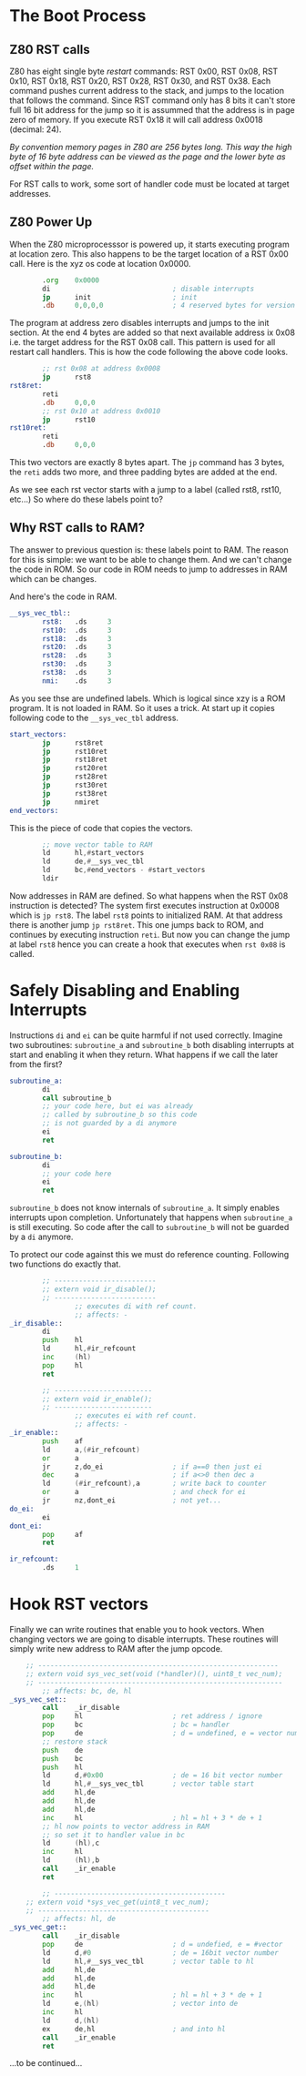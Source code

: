 # The Boot Process

## Z80 RST calls

Z80 has eight single byte *restart* commands: RST 0x00, RST 0x08, RST 0x10, RST 0x18, RST 0x20, RST 0x28, RST 0x30, and RST 0x38. Each command pushes current address to the stack, and jumps to the location that follows the command. Since RST command only has 8 bits it can't store full 16 bit address for the jump so it is assummed that the address is in page zero of memory. If you execute RST 0x18 it will call address 0x0018 (decimal: 24). 

*By convention memory pages in Z80 are 256 bytes long. This way the high byte of 16 byte address can be viewed as the page and the lower byte as offset within the page.*

For RST calls to work, some sort of handler code must be located at target addresses.

## Z80 Power Up 

When the Z80 microprocesssor is powered up, it starts executing program at location zero. This also happens to be the target location of a RST 0x00 call. Here is the xyz os code at location 0x0000.

~~~asm
        .org    0x0000
        di                              ; disable interrupts
        jp      init                    ; init
        .db     0,0,0,0                 ; 4 reserved bytes for version
~~~

The program at address zero disables interrupts and jumps to the init section. At the end 4 bytes are added so that next available address ix 0x08 i.e. the target address for the RST 0x08 call. This pattern is used for all restart call handlers. This is how the code following the above code looks.

~~~asm
        ;; rst 0x08 at address 0x0008
        jp      rst8
rst8ret:
        reti
        .db     0,0,0
        ;; rst 0x10 at address 0x0010
        jp      rst10
rst10ret:
        reti
        .db     0,0,0
~~~

This two vectors are exactly 8 bytes apart. The `jp` command has 3 bytes, the `reti` adds two more, and three padding bytes are added at the end. 

As we see each rst vector starts with a jump to a label (called rst8, rst10, etc...) So where do these labels point to?

## Why RST calls to RAM?

The answer to previous question is: these labels point to RAM. The reason for this is simple: we want to be able to change them. And we can't change the code in ROM. So our code in ROM needs to jump to addresses in RAM which can be changes. 

And here's the code in RAM.

~~~asm
__sys_vec_tbl::
        rst8:   .ds     3
        rst10:  .ds     3
        rst18:  .ds     3
        rst20:  .ds     3
        rst28:  .ds     3
        rst30:  .ds     3
        rst38:  .ds     3
        nmi:    .ds     3
~~~

As you see thse are undefined labels. Which is logical since xzy is a ROM program. It is not loaded in RAM. So it uses a trick. At start up it copies following code to the `__sys_vec_tbl` address.

~~~asm
start_vectors:
        jp      rst8ret
        jp      rst10ret
        jp      rst18ret
        jp      rst20ret
        jp      rst28ret
        jp      rst30ret
        jp      rst38ret
        jp      nmiret
end_vectors:
~~~

This is the piece of code that copies the vectors.

~~~asm
        ;; move vector table to RAM
        ld      hl,#start_vectors
        ld      de,#__sys_vec_tbl
        ld      bc,#end_vectors - #start_vectors
        ldir
~~~

Now addresses in RAM are defined. So what happens when the RST 0x08 instruction is detected? The system first executes instruction at 0x0008 which is `jp rst8`. The label `rst8` points to initialized RAM. At that address there is another jump `jp rst8ret`. This one jumps back to ROM, and continues by executing instruction `reti`. But now you can change the jump at label `rst8` hence you can create a hook that executes when `rst 0x08` is called.

# Safely Disabling and Enabling Interrupts

Instructions `di` and `ei` can be quite harmful if not used correctly. Imagine two subroutines: `subroutine_a` and `subroutine_b` both disabling interrupts at start and enabling it when they return. What happens if we call the later from the first?

~~~asm
subroutine_a:
        di
        call subroutine_b
        ;; your code here, but ei was already
        ;; called by subroutine_b so this code
        ;; is not guarded by a di anymore
        ei
        ret

subroutine_b:
        di
        ;; your code here
        ei
        ret
~~~

`subroutine_b` does not know internals of `subroutine_a`. It simply enables interrupts upon completion. Unfortunately that happens when `subroutine_a` is still executing. So code after the call to `subroutine_b` will not be guarded by a `di` anymore.

To protect our code against this we must do reference counting. Following two functions do exactly that. 

~~~asm
		;; -------------------------
		;; extern void ir_disable();
		;; -------------------------
                ;; executes di with ref count.
                ;; affects: -
_ir_disable::	
		di
        push    hl
		ld		hl,#ir_refcount
		inc		(hl)
        pop     hl
		ret

		;; ------------------------
		;; extern void ir_enable();
		;; ------------------------
                ;; executes ei with ref count.
                ;; affects: -
_ir_enable::
        push    af
		ld		a,(#ir_refcount)
		or		a
		jr		z,do_ei					; if a==0 then just ei		
		dec		a						; if a<>0 then dec a
		ld		(#ir_refcount),a	    ; write back to counter
		or		a						; and check for ei
		jr		nz,dont_ei				; not yet...
do_ei:		
		ei
dont_ei:	
        pop     af
		ret

ir_refcount:
		.ds		1
~~~

# Hook RST vectors

Finally we can write routines that enable you to hook vectors. When changing vectors we are going to disable interrupts. These routines will simply write new address to RAM after the jump opcode.

~~~asm
	;; -----------------------------------------------------------
	;; extern void sys_vec_set(void (*handler)(), uint8_t vec_num);
	;; ------------------------------------------------------------
        ;; affects: bc, de, hl
_sys_vec_set::
        call    _ir_disable
		pop		hl                      ; ret address / ignore
		pop		bc                      ; bc = handler
		pop		de                      ; d = undefined, e = vector number
		;; restore stack
		push	de
		push	bc
		push	hl
		ld		d,#0x00                 ; de = 16 bit vector number
		ld		hl,#__sys_vec_tbl       ; vector table start
		add		hl,de
		add		hl,de
		add		hl,de
		inc		hl						; hl = hl + 3 * de + 1
		;; hl now points to vector address in RAM		
		;; so set it to handler value in bc
		ld		(hl),c
		inc		hl
		ld		(hl),b
        call    _ir_enable
		ret

        ;; ------------------------------------------
	;; extern void *sys_vec_get(uint8_t vec_num);
	;; ------------------------------------------
        ;; affects: hl, de
_sys_vec_get::
        call    _ir_disable
        pop     de                      ; d = undefied, e = #vector
        ld      d,#0                    ; de = 16bit vector number
        ld      hl,#__sys_vec_tbl       ; vector table to hl
        add		hl,de
		add		hl,de
		add		hl,de
		inc		hl                      ; hl = hl + 3 * de + 1
        ld      e,(hl)                  ; vector into de
        inc     hl
        ld      d,(hl)
        ex      de,hl                   ; and into hl
        call    _ir_enable
        ret
~~~


...to be continued...

